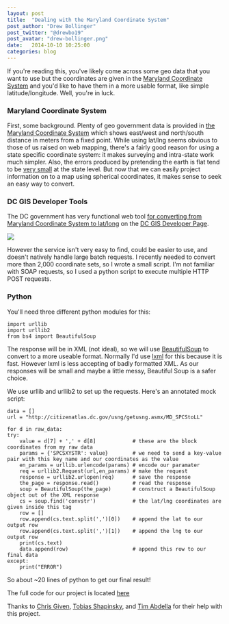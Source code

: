 ```yaml
---
layout: post
title:  "Dealing with the Maryland Coordinate System"
post_author: "Drew Bollinger"
post_twitter: "@drewbo19"
post_avatar: "drew-bollinger.png"
date:   2014-10-10 10:25:00
categories: blog
---
```



If you're reading this, you've likely come across some geo data that you want to use but the coordinates are given in the [Maryland Coordinate System](http://www.mgs.md.gov/geology/maryland_coordinate_system.html) and you'd like to have them in a more usable format, like simple latitude/longitude. Well, you're in luck.

### Maryland Coordinate System

First, some background. Plenty of geo government data is provided in [the Maryland Coordinate System](http://www.mgs.md.gov/geology/maryland_coordinate_system.html) which shows east/west and north/south distance in meters from a fixed point. While using lat/lng seems obvious to those of us raised on web mapping, there's a fairly good reason for using a state specific coordinate system: it makes surveying and intra-state work much simpler. Also, the errors produced by pretending the earth is flat tend to be [very small](http://en.wikipedia.org/wiki/State_Plane_Coordinate_System) at the state level.
But now that we can easily project information on to a map using spherical coordinates, it makes sense to seek an easy way to convert.

### DC GIS Developer Tools

The DC government has very functional web tool [for converting from Maryland Coordinate System to lat/long](http://citizenatlas.dc.gov/usng/getusng.asmx) on the [DC GIS Developer Page](http://octo.dc.gov/node/718362).

![](https://www.evernote.com/shard/s35/sh/07ed9cef-e9bc-45f9-8f7d-06ac45374975/6c95560207e75f5f6f6361fe728bc864/deep/0/Screen-Shot-2014-10-09-at-12.13.58-PM.png-(PNG-Image,-895---396-pixels).png)

However the service isn't very easy to find, could be easier to use, and doesn't natively handle large batch requests. I recently needed to convert more than 2,000 coordinate sets, so I wrote a small script. I'm not familiar with SOAP requests, so I used a python script to execute multiple HTTP POST requests.

### Python

You'll need three different python modules for this:

    import urllib
    import urllib2
    from bs4 import BeautifulSoup

The response will be in XML (not ideal), so we will use [BeautifulSoup](http://www.crummy.com/software/BeautifulSoup/) to convert to a more useable format. Normally I'd use [lxml](http://lxml.de/) for this because it is fast. However lxml is less accepting of badly formatted XML. As our responses will be small and maybe a little messy, Beautiful Soup is a safer choice.

We use urllib and urllib2 to set up the requests. Here's an annotated mock script:

    data = []
    url = "http://citizenatlas.dc.gov/usng/getusng.asmx/MD_SPCStoLL"

    for d in raw_data:
    try:
        value = d[7] + ',' + d[8]            # these are the block coordinates from my raw data
        params = {'SPCSXYSTR': value}        # we need to send a key-value pair with this key name and our coordinates as the value
        en_params = urllib.urlencode(params) # encode our paramater
        req = urllib2.Request(url,en_params) # make the request
        response = urllib2.urlopen(req)      # save the response
        the_page = response.read()           # read the response
        soup = BeautifulSoup(the_page)       # construct a BeautifulSoup object out of the XML response
        cs = soup.find('convstr')            # the lat/lng coordinates are given inside this tag
        row = []
        row.append(cs.text.split(',')[0])    # append the lat to our output row
        row.append(cs.text.split(',')[1])    # append the lng to our output row
        print(cs.text)
        data.append(row)                     # append this row to our final data
    except:
        print("ERROR")

So about ~20 lines of python to get our final result!

The full code for our project is located [here](https://github.com/cmgiven/dc-handguns/blob/master/data/blockcoord_convert.py)

Thanks to [Chris Given](https://github.com/cmgiven), [Tobias Shapinsky](https://github.com/TShapinsky), and [Tim Abdella](https://twitter.com/tabdella) for their help with this project.
